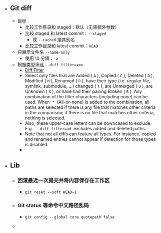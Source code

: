 - ## Git diff
	- 目标
		- 比较工作目录和 staged：默认（无需额外参数）
		- 比较 staged 和 latest commit：`--staged`
			- 或 `--cached` 是其别名
		- 比较工作目录和 latest commit：`HEAD`
	- 只展示文件名 `--name-only`
		- 使用 \0 分隔：`-z`
	- 根据类型筛选 `--diff-filter=xxx`
		- [Diff Filter](https://git-scm.com/docs/git-diff#Documentation/git-diff.txt---diff-filterACDMRTUXB82308203)
		- Select only files that are Added ( `A` ), Copied ( `C` ), Deleted ( `D` ), Modified ( `M` ), Renamed ( `R` ), have their type (i.e. regular file, symlink, submodule, …​) changed ( `T` ), are Unmerged ( `U` ), are Unknown ( `X` ), or have had their pairing Broken ( `B` ). Any combination of the filter characters (including none) can be used. When  `*`  (All-or-none) is added to the combination, all paths are selected if there is any file that matches other criteria in the comparison; if there is no file that matches other criteria, nothing is selected.
		- Also, these upper-case letters can be downcased to exclude. E.g.  `--diff-filter=ad`  excludes added and deleted paths.
		- Note that not all diffs can feature all types. For instance, copied and renamed entries cannot appear if detection for those types is disabled.
		-
- ## Lib
	- ### 回滚最近一次提交并将内容保存在工作区
		- ```shell
		  git reset --soft HEAD~1
		  ```
	- ### Git status 等命令中文路径乱码
		- ```
		  git config --global core.quotepath false
		  ```
	-